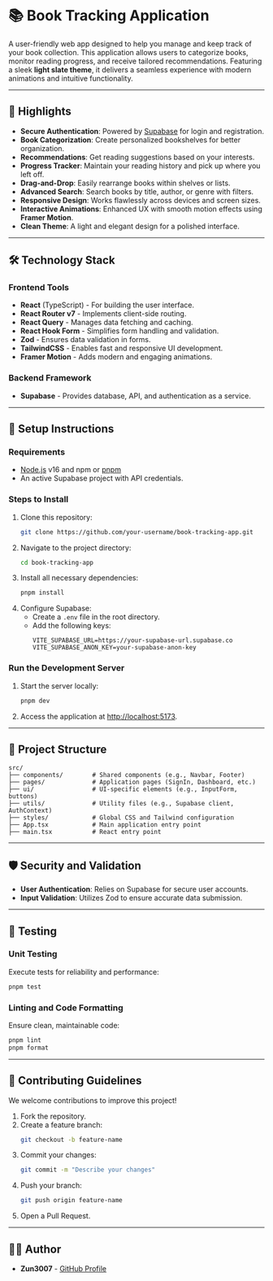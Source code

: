 # 📚 Book Tracking Application

A user-friendly web app designed to help you manage and keep track of your book collection. This application allows users to categorize books, monitor reading progress, and receive tailored recommendations. Featuring a sleek **light slate theme**, it delivers a seamless experience with modern animations and intuitive functionality.

---

## 🌟 Highlights

- **Secure Authentication**: Powered by [Supabase](https://supabase.com) for login and registration.
- **Book Categorization**: Create personalized bookshelves for better organization.
- **Recommendations**: Get reading suggestions based on your interests.
- **Progress Tracker**: Maintain your reading history and pick up where you left off.
- **Drag-and-Drop**: Easily rearrange books within shelves or lists.
- **Advanced Search**: Search books by title, author, or genre with filters.
- **Responsive Design**: Works flawlessly across devices and screen sizes.
- **Interactive Animations**: Enhanced UX with smooth motion effects using **Framer Motion**.
- **Clean Theme**: A light and elegant design for a polished interface.

---

## 🛠️ Technology Stack

### Frontend Tools

- **React** (TypeScript) - For building the user interface.
- **React Router v7** - Implements client-side routing.
- **React Query** - Manages data fetching and caching.
- **React Hook Form** - Simplifies form handling and validation.
- **Zod** - Ensures data validation in forms.
- **TailwindCSS** - Enables fast and responsive UI development.
- **Framer Motion** - Adds modern and engaging animations.

### Backend Framework

- **Supabase** - Provides database, API, and authentication as a service.

---

## 🚀 Setup Instructions

### Requirements

- [Node.js](https://nodejs.org/) v16 and npm or [pnpm](https://pnpm.io/)
- An active Supabase project with API credentials.

### Steps to Install

1. Clone this repository:
   ```bash
   git clone https://github.com/your-username/book-tracking-app.git
   ```
2. Navigate to the project directory:
   ```bash
   cd book-tracking-app
   ```
3. Install all necessary dependencies:
   ```bash
   pnpm install
   ```
4. Configure Supabase:
   - Create a `.env` file in the root directory.
   - Add the following keys:
     ```
     VITE_SUPABASE_URL=https://your-supabase-url.supabase.co
     VITE_SUPABASE_ANON_KEY=your-supabase-anon-key
     ```

### Run the Development Server

1. Start the server locally:
   ```bash
   pnpm dev
   ```
2. Access the application at [http://localhost:5173](http://localhost:5173).

---

## 📂 Project Structure

```
src/
├── components/        # Shared components (e.g., Navbar, Footer)
├── pages/             # Application pages (SignIn, Dashboard, etc.)
├── ui/                # UI-specific elements (e.g., InputForm, buttons)
├── utils/             # Utility files (e.g., Supabase client, AuthContext)
├── styles/            # Global CSS and Tailwind configuration
├── App.tsx            # Main application entry point
├── main.tsx           # React entry point
```

---

## 🛡️ Security and Validation

- **User Authentication**: Relies on Supabase for secure user accounts.
- **Input Validation**: Utilizes Zod to ensure accurate data submission.

---

## 🧪 Testing

### Unit Testing

Execute tests for reliability and performance:

```bash
pnpm test
```

### Linting and Code Formatting

Ensure clean, maintainable code:

```bash
pnpm lint
pnpm format
```

---

## 🤝 Contributing Guidelines

We welcome contributions to improve this project!

1. Fork the repository.
2. Create a feature branch:
   ```bash
   git checkout -b feature-name
   ```
3. Commit your changes:
   ```bash
   git commit -m "Describe your changes"
   ```
4. Push your branch:
   ```bash
   git push origin feature-name
   ```
5. Open a Pull Request.

---

## 👩‍💻 Author

- **Zun3007** - [GitHub Profile](https://github.com/zun3007)
